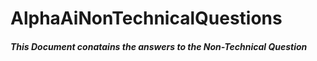 # AlphaAiNonTechnicalQuestions

##### This Document conatains the answers to the Non-Technical Question
